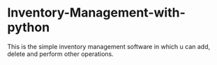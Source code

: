 # Inventory-Management-with-python
This is the simple inventory management software in which u can add, delete and perform other operations. 
